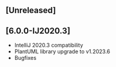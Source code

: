 <!-- Keep a Changelog guide -> https://keepachangelog.com -->

## [Unreleased]

## [6.0.0-IJ2020.3]

- IntelliJ 2020.3 compatibility
- PlantUML library upgrade to v1.2023.6
- Bugfixes
